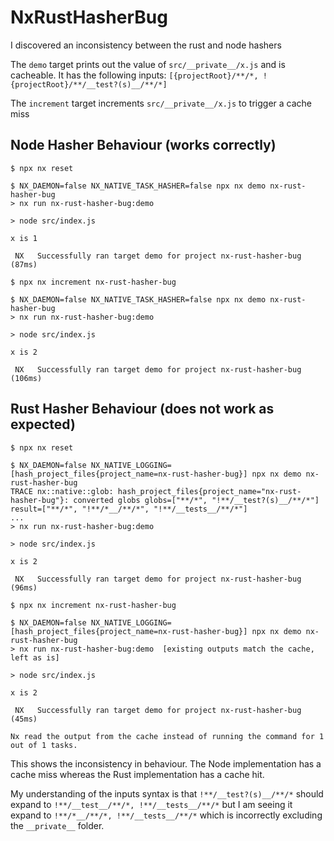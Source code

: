 # NxRustHasherBug

I discovered an inconsistency between the rust and node hashers

The `demo` target prints out the value of `src/__private__/x.js` and is cacheable. It has the following inputs: `[{projectRoot}/**/*, !{projectRoot}/**/__test?(s)__/**/*]`

The `increment` target increments `src/__private__/x.js` to trigger a cache miss

## Node Hasher Behaviour (works correctly)

```
$ npx nx reset

$ NX_DAEMON=false NX_NATIVE_TASK_HASHER=false npx nx demo nx-rust-hasher-bug
> nx run nx-rust-hasher-bug:demo

> node src/index.js

x is 1

 NX   Successfully ran target demo for project nx-rust-hasher-bug (87ms)

$ npx nx increment nx-rust-hasher-bug

$ NX_DAEMON=false NX_NATIVE_TASK_HASHER=false npx nx demo nx-rust-hasher-bug
> nx run nx-rust-hasher-bug:demo

> node src/index.js

x is 2

 NX   Successfully ran target demo for project nx-rust-hasher-bug (106ms)
```

## Rust Hasher Behaviour (does not work as expected)

```
$ npx nx reset

$ NX_DAEMON=false NX_NATIVE_LOGGING=[hash_project_files{project_name=nx-rust-hasher-bug}] npx nx demo nx-rust-hasher-bug
TRACE nx::native::glob: hash_project_files{project_name="nx-rust-hasher-bug"}: converted globs globs=["**/*", "!**/__test?(s)__/**/*"] result=["**/*", "!**/*__/**/*", "!**/__tests__/**/*"]
...
> nx run nx-rust-hasher-bug:demo

> node src/index.js

x is 2

 NX   Successfully ran target demo for project nx-rust-hasher-bug (96ms)

$ npx nx increment nx-rust-hasher-bug

$ NX_DAEMON=false NX_NATIVE_LOGGING=[hash_project_files{project_name=nx-rust-hasher-bug}] npx nx demo nx-rust-hasher-bug
> nx run nx-rust-hasher-bug:demo  [existing outputs match the cache, left as is]

> node src/index.js

x is 2

 NX   Successfully ran target demo for project nx-rust-hasher-bug (45ms)

Nx read the output from the cache instead of running the command for 1 out of 1 tasks.
```

This shows the inconsistency in behaviour. The Node implementation has a cache miss whereas the Rust implementation has a cache hit.

My understanding of the inputs syntax is that `!**/__test?(s)__/**/*` should expand to `!**/__test__/**/*, !**/__tests__/**/*` but I am seeing it expand to `!**/*__/**/*, !**/__tests__/**/*` which is incorrectly excluding the `__private__` folder.
